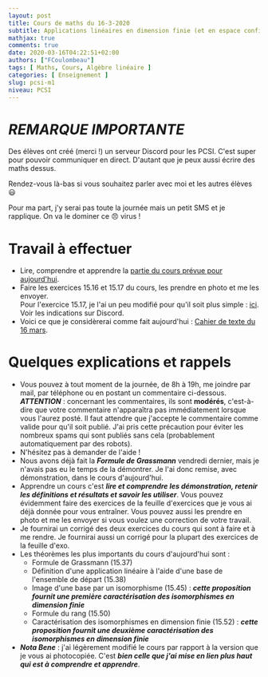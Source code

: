 ```yaml
---
layout: post
title: Cours de maths du 16-3-2020
subtitle: Applications linéaires en dimension finie (et en espace confiné :laughing:)
mathjax: true
comments: true
date: 2020-03-16T04:22:51+02:00
authors: ["FCoulombeau"]
tags: [ Maths, Cours, Algèbre linéaire ]
categories: [ Enseignement ]
slug: pcsi-m1
niveau: PCSI
---
```


# **_REMARQUE IMPORTANTE_** 

Des élèves ont créé (merci !) un serveur Discord pour les PCSI.
C'est super pour pouvoir communiquer en direct. D'autant que je peux aussi écrire des maths dessus.

Rendez-vous là-bas si vous souhaitez parler avec moi et les autres élèves :smiley:

Pour ma part, j'y serai pas toute la journée mais un petit SMS et je rapplique. On va le dominer ce :angry: virus !

# Travail à effectuer

- Lire, comprendre et apprendre la [partie du cours prévue pour aujourd'hui](https://fcoulombeau.github.io/PCSI-Cours-16032020.pdf).
- Faire les exercices 15.16 et 15.17 du cours, les prendre en photo et me les envoyer.  
  Pour l'exercice 15.17, je l'ai un peu modifié pour qu'il soit plus simple : [ici](https://fcoulombeau.github.io/PCSI-Exo-16032020.pdf).  
  Voir les indications sur Discord.
- Voici ce que je considèrerai comme fait aujourd'hui : [Cahier de texte du 16 mars](https://fcoulombeau.github.io/CT-16032020.pdf).

# Quelques explications et rappels

- Vous pouvez à tout moment de la journée, de 8h à 19h, me joindre par mail, par téléphone ou en postant un commentaire ci-dessous.  
  **_ATTENTION_** : concernant les commentaires, ils sont **modérés**, c'est-à-dire que votre commentaire n'apparaîtra pas immédiatement lorsque vous l'aurez posté. Il faut attendre que j'accepte le commentaire comme valide pour qu'il soit publié. J'ai pris cette précaution pour éviter les nombreux spams qui sont publiés sans cela (probablement automatiquement par des robots).
- N'hésitez pas à demander de l'aide !
- Nous avons déjà fait la **_Formule de Grassmann_** vendredi dernier, mais je n'avais pas eu le temps de la démontrer. Je l'ai donc remise, avec démonstration, dans le cours d'aujourd'hui.
- Apprendre un cours c'est **_lire et comprendre les démonstration, retenir les définitions et résultats et savoir les utiliser_**. Vous pouvez évidemment faire des exercices de la feuille d'exercices que je vous ai déjà donnée pour vous entraîner. Vous pouvez aussi les prendre en photo et me les envoyer si vous voulez une correction de votre travail.
- Je fournirai un corrigé des deux exercices du cours qui sont à faire et à me rendre. Je fournirai aussi un corrigé pour la plupart des exercices de la feuille d'exo.
- Les théorèmes les plus importants du cours d'aujourd'hui sont :
   - Formule de Grassmann (15.37)
   - Définition d'une application linéaire à l'aide d'une base de l'ensemble de départ (15.38)
   - Image d'une base par un isomorphisme (15.45) : **_cette proposition fournit une première caractérisation des isomorphismes en dimension finie_**
   - Formule du rang (15.50)
   - Caractérisation des isomorphismes en dimension finie (15.52) : **_cette proposition fournit une deuxième caractérisation des isomorphismes en dimension finie_**
- **_Nota Bene_** : j'ai légèrement modifié le cours par rapport à la version que je vous ai photocopiée. C'est **_bien celle que j'ai mise en lien plus haut qui est à comprendre et apprendre_**.
   
